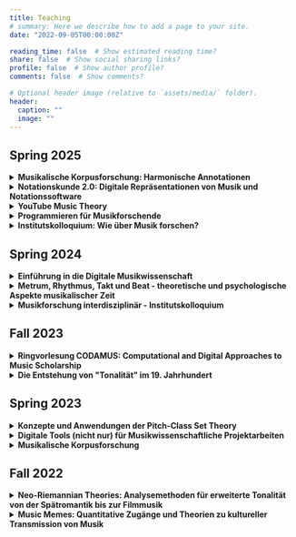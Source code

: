 ```yaml
---
title: Teaching
# summary: Here we describe how to add a page to your site.
date: "2022-09-05T00:00:00Z"

reading_time: false  # Show estimated reading time?
share: false  # Show social sharing links?
profile: false  # Show author profile?
comments: false  # Show comments?

# Optional header image (relative to `assets/media/` folder).
header:
  caption: ""
  image: ""
---
```

## Spring 2025

<details>
  <summary>
    <b>Musikalische Korpusforschung: Harmonische Annotationen</b>
  </summary>
  ...
</details>
<details>
  <summary>
    <b>Notationskunde 2.0: Digitale Repräsentationen von Musik und Notationssoftware</b>
  </summary>
  ...
</details>
<details>

## Fall 2024

  <summary>
    <b>YouTube Music Theory</b>
  </summary>
  Seit einiger Zeit kann man das Phänomen der so genannten "Public Music Theory" beobachten, also der Musiktheorie außerhalb von Klassenzimmern und universitären Seminaren. Eine besondere Rolle spielen dabei Social Media, insbesondere YouTube und in letzter Zeit auch zunehmend TikTok. Welche Themen werden dort besprochen? Welches Repertoire wird analysiert und diskutiert? Welche Terminologien werden benutzt? Welche Zielgruppen werden addressiert? Welche Hintergründe habend die Akteure? Diesen und weiteren Fragen soll in diesem Seminar nachgegangen werden. 
</details>
<details>
  <summary>
    <b>Programmieren für Musikforschende</b>
  </summary>
  Die Strukturhaftigkeit von Musik legt algorithmische Betrachtungen nahe. In diesem Seminar werden Grundbegriffe des Programmierens anhand von musikalischen Konzepten eingeführt und praktisch erprobt. Dabei stehen insbesondere die Kodierung und die Generierung von Musik im Vordergrund. Vorkenntnisse, die über elementare Musiktheorie hinausgehen, sind nicht erforderlich. 
</details>
<details>
  <summary><b>Institutskolloquium: Wie über Musik forschen?</b></summary>
  Unser Institut trägt "Musikforschung" im Namen, aber die Frage, wie Musik eigentlich erforscht werden kann und wird hat viele Antworten. Das Institutskolloquium im Wintersemester 2024/25 versucht sich an einem Überblick der verschiedenen Themen und Ansätze in Würzburg, und nimmt dabei möglichst viele Facetten von Musikforschungstätigkeit in den Blick - von Referaten über Bachelor- und Masterarbeiten bishin zu Dissertationen und großen Forschungsprojekten. Dazu werden wir uns verschiedener methodischer Formate bedienen, wie etwa Literaturrecherche, Interviews, Fragebögen und Ortsbegehungen, und diese qualitativ auswerten.
</details>

## Spring 2024

<details>
  <summary>
    <b>Einführung in die Digitale Musikwissenschaft</b>
  </summary>
  Diese Einführung bietet einen Überblick über die Geschichte, 
  Forschungsfragen und Methoden der digitalen Musikwissenschaft.
  Dabei werden verschiedene Bereiche wie digitale Edition, 
  Korpusforschung und digitale Methoden für die Musikanalyse berücksichtigt.
  Neben der Kenntnis zentraler Konzepte der digitalen Musikwissenschaft 
  erhalten Studierende einen Einblick in aktuelle Forschung und lernen 
  wichtige Publikationen und digitale Methoden kennen.

  - <a href="https://wuestudy.zv.uni-wuerzburg.de:443/qisserver/pages/startFlow.xhtml?_flowId=detailView-flow&unitId=173816&periodId=292&navigationPosition=hisinoneLehrorganisation,examEventOverviewOwn" target="_blank">Link in WueStudy</a>
</details>
<details>
  <summary>
    <b>Metrum, Rhythmus, Takt und Beat - theoretische und psychologische Aspekte musikalischer Zeit</a></b>
  </summary>
    Musik ist eine Kunst, die sich in der Zeit entfaltet und musiktheoretische und
    -analytische Beschreibungen der temporalen Organisation von Musik benutzen eine
    Vielzahl von Begriffen, um diesem Phänomen näher zu kommen. 
    In diesem Seminar werden wir eine Reihe verschiedener jüngerer Ansätze kennen lernen.
    Eine zentrale Frage dabei ist, wie theoretische Modelle mit wahrnehmungspsychologischen
    Erkenntnissen zusammenhängen. Ziel des Seminars ist es, einen Überblick über 
    neuere Rhythmustheorien zu erhalten und in Musikanalysen auch die zeitliche Dimension
    einbeziehen zu können. 

  - <a href="https://wuestudy.zv.uni-wuerzburg.de:443/qisserver/pages/startFlow.xhtml?_flowId=detailView-flow&unitId=173726&periodId=292&navigationPosition=hisinoneLehrorganisation,examEventOverviewOwn" target="_blank">Link in WueStudy</a>
</details>
<details>
  <summary>
    <b>Musikforschung interdisziplinär - Institutskolloquium</b>
  </summary>
  Mit Elena Ungeheuer und Melanie Wald-Fuhrmann (Frankfurt a. M.)

  - <a href="https://wuestudy.zv.uni-wuerzburg.de:443/qisserver/pages/startFlow.xhtml?_flowId=detailView-flow&unitId=173721&periodId=292&navigationPosition=hisinoneLehrorganisation,examEventOverviewOwn" target="_blank">Link in WueStudy</a>
</details>

## Fall 2023

<details>
  <summary>
    <b>Ringvorlesung CODAMUS: Computational and Digital Approaches to Music Scholarship</b>
  </summary>
  As musicologists continue to explore new ways of analyzing, understanding, and creating music through the use of digital methods and computational models, new questions and avenues for research and scholarship arise. CODAMUS aims at providing a glimpse into the exciting intersections of music and technology.

  In its first installment during the fall term in 2023, CODAMUS hosts 14 distinguished international speakers. The spectrum of their topics is diverse and ranges from the use of computational tools for analyzing musical structures to the impact of artificial intelligence and machine learning on music composition and performance. Among these topics, we will also explore the role of digital editions in music scholarship through which musicologists are now able to access and study historical manuscripts and printed music in innovative ways.

  Through these discussions, we hope to provide a platform for interdisciplinary dialogue and thought-provoking conversation between musicologists, computer scientists, and musicians. Our aim is to generate new insights into the state-of-the art music scholarship and spark new ideas for collaboration and innovation. We invite you to join us and take part in this exciting exploration of music and technology.
</details>
<details>
  <summary>
    <b>Die Entstehung von "Tonalität" im 19. Jahrhundert</b>
  </summary>
  Obwohl "Tonalität" zu einem der zentralen Begriffe der Musiktheorie gehört,
  ist er noch nicht besonders alt. Gestützt auf die Lektüre von Thomas Christensens _Stories of Tonality in the age of François-Joseph Fétis_ (2019)
  beleuchtet das Seminar den historischen Kontext der Genese des Tonalitätskonzeptes. 
</details>

## Spring 2023
<details>
<summary><b>Konzepte und Anwendungen der Pitch-Class Set Theory</b></summary>
Kompositorische Verfahren der seriellen Musik (z.B. Zwölftontechnik) gründeten nicht nur auf einer neuartigen Auffassung von musikalischem Zusammenhang, sie setzten auch das Beschreibungs- und Erklärungspotential herkömmlicher Analysemethoden außer Kraft. Die in der zweiten Hälfte des 20. Jahrhunderts von Rahn und Forte, zwei prominenten Vertretern der amerikanischen Musiktheorie, entwickelten Pitch-Class Set Theory stellt konkrete Konzepte bereit, mit denen sich atonale Kompositionen analytisch fassen lassen. In diesem Seminar werden wir die Grundbegriffe der PCST kennen lernen und sie analytisch erproben. Dabei wird deutlich werden, inwiefern sie auch sinnvoll für die Analyse tonaler Kompositionen angewandt werden können.
</details>
<details>
<summary><b>Digitale Tools (nicht nur) für Musikwissenschaftliche Projektarbeiten</b></summary>
  Wissenschaftliches Arbeiten, insbesondere musikwissenschaftliches Arbeiten, erfordert in zunehmendem Maße die Anwendung und Beherrschung digitaler Werkzeuge und Methoden. Diese reichen von kollaborativen Schreibumgebungen (_GoogleDocs_, _HackMD_, _Overleaf_) über Literaturverwaltungsprogramme (_Zotero_) bis hin zur Software zur Notation (_MuseScore_) und Analyse (_SonicVisualizer_) von Musik oder zur Versionierung von Hausarbeiten (_Git_) sowie Strategien zur Projektorganisation. Dieses Seminar führt eine Vielzahl von nützlichen Tools ein, welche uns bei unserer (musik)wissenschaftlichen Arbeit unterstützen können. Ziel ist es, einen souveränen Umgang durch praktische Anwendung zu erlangen und gleichzeitig einen kritischen Blick auf derartige Werkzeuge und ihre Vor- und Nachteile zu entwickeln.
</details>
<details>
<summary><b>Musikalische Korpusforschung</b></summary>
In den letzten Jahrzehnten hat sich die "Musikalische Korpusforschung" von einer Nischendisziplin in eine veritable Forschungsrichtung gewandelt. Der stete Zuwachs von digital(isiert)en musikalischen Daten sowie die Anwendung und Entwicklung von modernen Verfahren aus den Bereichen Informatik, Machine Learning und Data Science ermöglichen es nun, sowohl tradierte musikwissenschaftliche Fragestellungen in neuem Licht zu betrachten, als auch völlig neue Forschungsansätze zu verfolgen. Zudem ermöglicht es der allgemeine methodische Ansatz der Korpusforschung, traditionelle Grenzen innerhalb der Musikwissenschaft (historisch/systematisch/ethnologisch/...) zu überwinden, ohne jedoch die jeweiligen spezifischen Gesichtspunkte aus dem Blick zu verlieren. Dieses Seminar bietet einen grundlegenden Überblick und eine praktische Einführung in die Thematik. Anhand einer Reihe von Fallstudien sollen zentrale Themenbereiche und Methoden demonstriert, ausprobiert und kritisch reflektiert werden.
</details>

## Fall 2022

<details>
  <summary><b>Neo-Riemannian Theories: Analysemethoden für erweiterte Tonalität von der Spätromantik bis zur Filmmusik</b></summary>
  Eine Vielzahl von harmonischen Phänomenen im ausgehenden 19. Jahrhundert bringt traditionelle Theorien von Harmonik in Erklärungsnot. Dies trifft insbesondere auf Beziehungen von Dreiklängen zu, welche nicht (nur) durch Zugehörigkeit zu einer gemeinsamen Tonart gestiftet werden. In dieser Veranstaltung wird die sogenannte “Neo-Riemannian Theory” eingeführt, ihre historischen Vorläufer diskutiert und ihre Anwendung auf ebendiese Problemfälle geübt. Über das romantische Repertoire hinaus (z.B. Franz Schubert, Richard Wagner, Hugo Wolf) werden wir auch Beispiele aus der Filmmusik (z.B. John Williams, Howard Shore) und neueren minimalistischen Richtungen (Nils Frahm, Hania Rani, Ludovico Einaudi) in den Blick nehmen.
</details>

<details>
  <summary><b>Music Memes: Quantitative Zugänge und Theorien zu kultureller Transmission von Musik</b></summary>
  Damit sich so etwas wie "Stil" herausbilden kann, müssen sich musikalische Ideen verbreiten können, sei es von Motiv zu Motiv innerhalb eines Stücks, von Komponistin zu Komponist, von Performer zu Zuhörern, oder durch Notations- oder Aufnahmetraditionen sowie Formen oraler Transmission von Musik. Ausgehend von dem Stilkonzept des amerikanischen Musikforschers Leonard B. Meyer und anknüpfend an jüngere Forschung im Bereich der kulturellen Evolution und Memetik werden wir verschiedene Studien rezipieren, welche zum Ziel haben, musikalische Transmissionsprozesse zu modellieren. Neben der kritischen Lektüren und Diskussion werden wir auch selbst einfache Modelle am Computer nachbauen, um sowohl ein tieferes Verständnis der theoretischen Voraussetzungen zu entwickeln als auch eigene praktische Erfahrungen zu sammeln.
</details>
